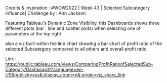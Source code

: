 Credits & inspiration :  #WOW2022 | Week 43 | Selected Subcategory Influence| Challenge by : Ann Jackson

Featuring Tableau's Dynamic Zone Visibility, this Dashboards shows three different plots (bar , line and scatter plots) when selecting one of parameters at the top right

also a viz built within the line chart showing a bar chart of profit ratio of the selected Subcategory compared to all others and overall profit ratio.


Link : https://public.tableau.com/views/ComparingProfitRatioofSelectedSub-Category/Dashboard1?:language=en-US&publish=yes&:display_count=n&:origin=viz_share_link

